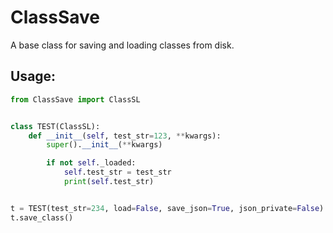 # ClassSave
A base class for saving and loading classes from disk.

## Usage:
```python
from ClassSave import ClassSL


class TEST(ClassSL):
    def __init__(self, test_str=123, **kwargs):
        super().__init__(**kwargs)

        if not self._loaded:
            self.test_str = test_str
            print(self.test_str)


t = TEST(test_str=234, load=False, save_json=True, json_private=False)
t.save_class()
```
